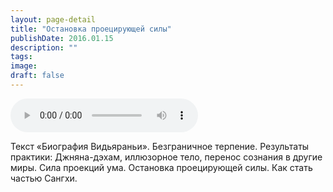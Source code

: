 ```yaml
---
layout: page-detail
title: "Остановка проецирующей силы"
publishDate: 2016.01.15
description: ""
tags:
image:
draft: false
---
```


<audio title="2016.01.15 - Остановка проецирующей силы.mp3" src="https://filer-api.advayta.org/v1.0/public/files/75153" controls=""></audio>

 Текст «Биография Видьяраньи». Безграничное терпение. Результаты практики: Джняна-дэхам, иллюзорное тело, перенос сознания в другие миры. Сила проекций ума. Остановка проецирующей силы. Как стать частью Сангхи. 

  
